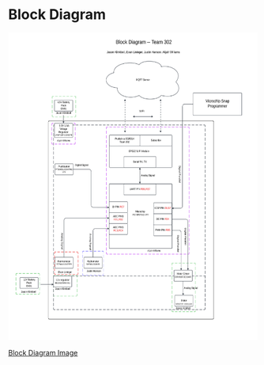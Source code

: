 # Block Diagram

<img src="https://raw.githubusercontent.com/ASU-EGR314-Team-302/ASU-EGR314-Team-302.gitgub.io/main/docs/assets/images/BlockDiagram.jpg" witdth="599" height="622">

[Block Diagram Image](https://github.com/ASU-EGR314-Team-302/ASU-EGR314-Team-302.gitgub.io/blob/main/docs/assets/images/BlockDiagram.jpg?raw=true)
